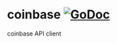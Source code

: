 # coinbase [![GoDoc](https://godoc.org/github.com/orijtech/coinbase?status.svg)](https://godoc.org/github.com/orijtech/coinbase)
coinbase API client
